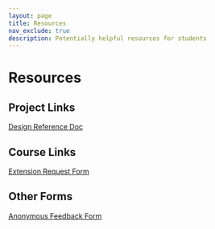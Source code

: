```yaml
---
layout: page
title: Resources
nav_exclude: true
description: Potentially helpful resources for students
---
```


# Resources

<!-- I am "temporarily" removing this page, not use for it rn and would rather keep resources on main page. >_<) -->

## Project Links

[Design Reference Doc]()

## Course Links

[Extension Request Form]()

## Other Forms

[Anonymous Feedback Form]()

